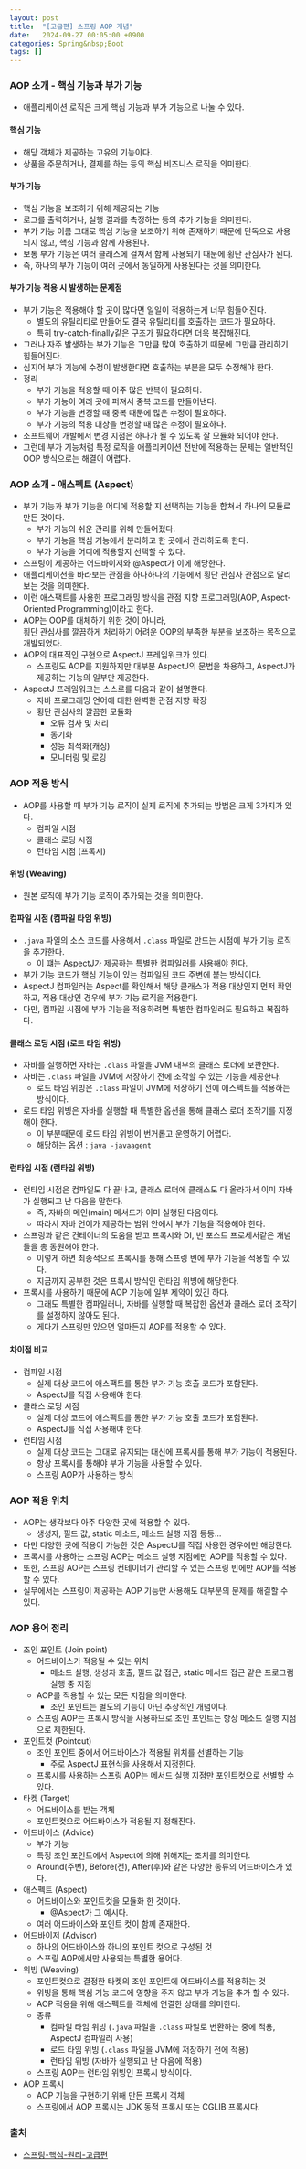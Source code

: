 ```yaml
---
layout: post
title:  "[고급편] 스프링 AOP 개념"
date:   2024-09-27 00:05:00 +0900
categories: Spring&nbsp;Boot
tags: []
---
```


### AOP 소개 - 핵심 기능과 부가 기능

- 애플리케이션 로직은 크게 핵심 기능과 부가 기능으로 나눌 수 있다.

#### 핵심 기능

- 해당 객체가 제공하는 고유의 기능이다.
- 상품을 주문하거나, 결제를 하는 등의 핵심 비즈니스 로직을 의미한다.

#### 부가 기능

- 핵심 기능을 보조하기 위해 제공되는 기능
- 로그를 출력하거나, 실행 결과를 측정하는 등의 추가 기능을 의미한다.
- 부가 기능 이름 그대로 핵심 기능을 보조하기 위해 존재하기 때문에 단독으로 사용되지 않고, 핵심 기능과 함께 사용된다.
- 보통 부가 기능은 여러 클래스에 걸쳐서 함께 사용되기 때문에 횡단 관심사가 된다.
- 즉, 하나의 부가 기능이 여러 곳에서 동일하게 사용된다는 것을 의미한다.

#### 부가 기능 적용 시 발생하는 문제점

- 부가 기능은 적용해야 할 곳이 많다면 일일이 적용하는게 너무 힘들어진다.
    - 별도의 유틸리티로 만들어도 결국 유틸리티를 호출하는 코드가 필요하다.
    - 특히 try-catch-finally같은 구조가 필요하다면 더욱 복잡해진다.
- 그러나 자주 발생하는 부가 기능은 그만큼 많이 호출하기 때문에 그만큼 관리하기 힘들어진다.
- 심지어 부가 기능에 수정이 발생한다면 호출하는 부분을 모두 수정해야 한다.
- 정리
    - 부가 기능을 적용할 때 아주 많은 반복이 필요하다.
    - 부가 기능이 여러 곳에 퍼져서 중복 코드를 만들어낸다.
    - 부가 기능을 변경할 때 중복 때문에 많은 수정이 필요하다.
    - 부가 기능의 적용 대상을 변경할 때 많은 수정이 필요하다.
- 소프트웨어 개발에서 변경 지점은 하나가 될 수 있도록 잘 모듈화 되어야 한다.
- 그런데 부가 기능처럼 특정 로직을 애플리케이션 전반에 적용하는 문제는 일반적인 OOP 방식으로는 해결이 어렵다.

### AOP 소개 - 애스펙트 (Aspect)

- 부가 기능과 부가 기능을 어디에 적용할 지 선택하는 기능을 합쳐서 하나의 모듈로 만든 것이다.
    - 부가 기능의 쉬운 관리를 위해 만들어졌다.
    - 부가 기능을 핵심 기능에서 분리하고 한 곳에서 관리하도록 한다.
    - 부가 기능을 어디에 적용할지 선택할 수 있다.
- 스프링이 제공하는 어드바이저와 @Aspect가 이에 해당한다.
- 애플리케이션을 바라보는 관점을 하나하나의 기능에서 횡단 관심사 관점으로 달리 보는 것을 의미한다.
- 이런 애스팩트를 사용한 프로그래밍 방식을 관점 지향 프로그래밍(AOP, Aspect-Oriented Programming)이라고 한다.
- AOP는 OOP를 대체하기 위한 것이 아니라,  
횡단 관심사를 깔끔하게 처리하기 어려운 OOP의 부족한 부분을 보조하는 목적으로 개발되었다.
- AOP의 대표적인 구현으로 AspectJ 프레임워크가 있다.
    - 스프링도 AOP를 지원하지만 대부분 AspectJ의 문법을 차용하고, AspectJ가 제공하는 기능의 일부만 제공한다.
- AspectJ 프레임워크는 스스로를 다음과 같이 설명한다.
    - 자바 프로그래밍 언어에 대한 완벽한 관점 지향 확장
    - 횡단 관심사의 깔끔한 모듈화
        - 오류 검사 및 처리
        - 동기화
        - 성능 최적화(캐싱)
        - 모니터링 및 로깅

### AOP 적용 방식

- AOP를 사용할 때 부가 기능 로직이 실제 로직에 추가되는 방법은 크게 3가지가 있다.
    - 컴파일 시점
    - 클래스 로딩 시점
    - 런타임 시점 (프록시)

#### 위빙 (Weaving)

- 원본 로직에 부가 기능 로직이 추가되는 것을 의미한다.

#### 컴파일 시점 (컴파일 타임 위빙)

- `.java` 파일의 소스 코드를 사용해서 `.class` 파일로 만드는 시점에 부가 기능 로직을 추가한다.
    - 이 떄는 AspectJ가 제공하는 특별한 컴파일러를 사용해야 한다.
- 부가 기능 코드가 핵심 기능이 있는 컴파일된 코드 주변에 붙는 방식이다.
- AspectJ 컴파일러는 Aspect를 확인해서 해당 클래스가 적용 대상인지 먼저 확인하고, 적용 대상인 경우에 부가 기능 로직을 적용한다.
- 다만, 컴파일 시점에 부가 기능을 적용하려면 특별한 컴파일러도 필요하고 복잡하다.

#### 클래스 로딩 시점 (로드 타임 위빙)

- 자바를 실행하면 자바는 `.class` 파일을 JVM 내부의 클래스 로더에 보관한다.
- 자바는 `.class` 파일을 JVM에 저장하기 전에 조작할 수 있는 기능을 제공한다.
    - 로드 타임 위빙은 `.class` 파일이 JVM에 저장하기 전에 애스펙트를 적용하는 방식이다.
- 로드 타임 위빙은 자바를 실행할 때 특별한 옵션을 통해 클래스 로더 조작기를 지정해야 한다.
    - 이 부분때문에 로드 타임 위빙이 번거롭고 운영하기 어렵다.
    - 해당하는 옵션 : `java -javaagent`

#### 런타임 시점 (런타임 위빙)

- 런타임 시점은 컴파일도 다 끝나고, 클래스 로더에 클래스도 다 올라가서 이미 자바가 실행되고 난 다음을 말한다.
    - 즉, 자바의 메인(main) 메서드가 이미 실행된 다음이다.
    - 따라서 자바 언어가 제공하는 범위 안에서 부가 기능을 적용해야 한다. 
- 스프링과 같은 컨테이너의 도움을 받고 프록시와 DI, 빈 포스트 프로세서같은 개념들을 총 동원해야 한다.
    - 이렇게 하면 최종적으로 프록시를 통해 스프링 빈에 부가 기능을 적용할 수 있다.
    - 지금까지 공부한 것은 프록시 방식인 런타임 위빙에 해당한다.
- 프록시를 사용하기 때문에 AOP 기능에 일부 제약이 있긴 하다.
    - 그래도 특별한 컴파일러나, 자바를 실행할 때 복잡한 옵션과 클래스 로더 조작기를 설정하지 않아도 된다.
    - 게다가 스프링만 있으면 얼마든지 AOP를 적용할 수 있다.

#### 차이점 비교

- 컴파일 시점
    - 실제 대상 코드에 애스팩트를 통한 부가 기능 호출 코드가 포함된다.
    - AspectJ를 직접 사용해야 한다.
- 클래스 로딩 시점
    - 실제 대상 코드에 애스팩트를 통한 부가 기능 호출 코드가 포함된다.
    - AspectJ를 직접 사용해야 한다.
- 런타임 시점
    - 실제 대상 코드는 그대로 유지되는 대신에 프록시를 통해 부가 기능이 적용된다.
    - 항상 프록시를 통해야 부가 기능을 사용할 수 있다.
    - 스프링 AOP가 사용하는 방식

### AOP 적용 위치

- AOP는 생각보다 아주 다양한 곳에 적용할 수 있다.
    - 생성자, 필드 값, static 메소드, 메소드 실행 지점 등등...
- 다만 다양한 곳에 적용이 가능한 것은 AspectJ를 직접 사용한 경우에만 해당한다.
- 프록시를 사용하는 스프링 AOP는 메소드 실행 지점에만 AOP를 적용할 수 있다.
- 또한, 스프링 AOP는 스프링 컨테이너가 관리할 수 있는 스프링 빈에만 AOP를 적용할 수 있다.
- 실무에서는 스프링이 제공하는 AOP 기능만 사용해도 대부분의 문제를 해결할 수 있다.

### AOP 용어 정리

-  조인 포인트 (Join point)
    - 어드바이스가 적용될 수 있는 위치
        - 메소드 실행, 생성자 호출, 필드 값 접근, static 메서드 접근 같은 프로그램 실행 중 지점
    - AOP를 적용할 수 있는 모든 지점을 의미한다.
        - 조인 포인트는 별도의 기능이 아닌 추상적인 개념이다.
    - 스프링 AOP는 프록시 방식을 사용하므로 조인 포인트는 항상 메소드 실행 지점으로 제한된다.
- 포인트컷 (Pointcut)
    - 조인 포인트 중에서 어드바이스가 적용될 위치를 선별하는 기능
        - 주로 AspectJ 표현식을 사용해서 지정한다.
    - 프록시를 사용하는 스프링 AOP는 메서드 실행 지점만 포인트컷으로 선별할 수 있다.
- 타켓 (Target)
    - 어드바이스를 받는 객체
    - 포인트컷으로 어드바이스가 적용될 지 정해진다.
- 어드바이스 (Advice)
    - 부가 기능
    - 특정 조인 포인트에서 Aspect에 의해 취해지는 조치를 의미한다.
   -  Around(주변), Before(전), After(후)와 같은 다양한 종류의 어드바이스가 있다.
- 애스펙트 (Aspect)
    - 어드바이스와 포인트컷을 모듈화 한 것이다.
        - @Aspect가 그 예시다.
    - 여러 어드바이스와 포인트 컷이 함께 존재한다.
- 어드바이저 (Advisor)
    - 하나의 어드바이스와 하나의 포인트 컷으로 구성된 것
    - 스프링 AOP에서만 사용되는 특별한 용어다.
- 위빙 (Weaving)
    - 포인트컷으로 결정한 타켓의 조인 포인트에 어드바이스를 적용하는 것
    - 위빙을 통해 핵심 기능 코드에 영향을 주지 않고 부가 기능을 추가 할 수 있다.
    - AOP 적용을 위해 애스펙트를 객체에 연결한 상태를 의미한다.
    - 종류
        - 컴파일 타임 위빙 (`.java` 파일을 `.class` 파일로 변환하는 중에 적용, AspectJ 컴파일러 사용)
        - 로드 타임 위빙 (`.class` 파일을 JVM에 저장하기 전에 적용)
        - 런타임 위빙 (자바가 실행되고 난 다음에 적용)
    - 스프링 AOP는 런타임 위빙인 프록시 방식이다.
- AOP 프록시
    - AOP 기능을 구현하기 위해 만든 프록시 객체
    - 스프링에서 AOP 프록시는 JDK 동적 프록시 또는 CGLIB 프록시다.

### 출처

- [스프링-핵심-원리-고급편](https://www.inflearn.com/course/%EC%8A%A4%ED%94%84%EB%A7%81-%ED%95%B5%EC%8B%AC-%EC%9B%90%EB%A6%AC-%EA%B3%A0%EA%B8%89%ED%8E%B8)